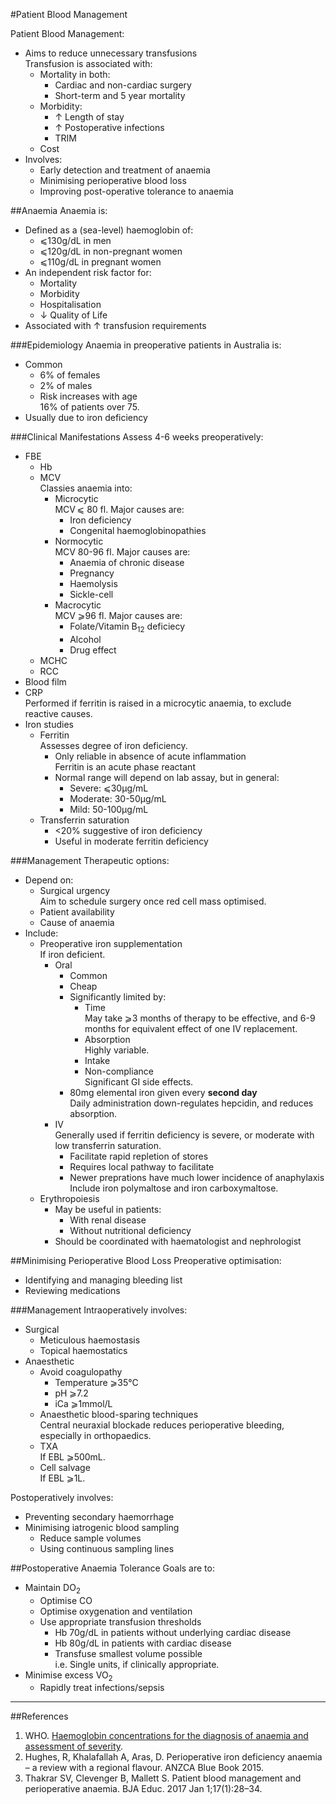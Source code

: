 #Patient Blood Management

Patient Blood Management:
* Aims to reduce unnecessary transfusions  
Transfusion is associated with:
	* Mortality in both:
		* Cardiac and non-cardiac surgery
		* Short-term and 5 year mortality
	* Morbidity:
		* ↑ Length of stay
		* ↑ Postoperative infections
		* TRIM
	* Cost
* Involves:
	* Early detection and treatment of anaemia
	* Minimising perioperative blood loss
	* Improving post-operative tolerance to anaemia



##Anaemia
Anaemia is:
* Defined as a (sea-level) haemoglobin of:
	* ⩽130g/dL in men
	* ⩽120g/dL in non-pregnant women
	* ⩽110g/dL in pregnant women
* An independent risk factor for:
	* Mortality
	* Morbidity
	* Hospitalisation
	* ↓ Quality of Life
* Associated with ↑ transfusion requirements  


###Epidemiology
Anaemia in preoperative patients in Australia is:
* Common
	* 6% of females
	* 2% of males
	* Risk increases with age  
	16% of patients over 75.
* Usually due to iron deficiency

###Clinical Manifestations
Assess 4-6 weeks preoperatively:
* FBE  
	* Hb
	* MCV  
	Classies anaemia into:
		* Microcytic  
		MCV ⩽ 80 fl. Major causes are:
			* Iron deficiency
			* Congenital haemoglobinopathies
		* Normocytic  
		MCV 80-96 fl. Major causes are:
			* Anaemia of chronic disease
			* Pregnancy
			* Haemolysis
			* Sickle-cell
		* Macrocytic  
		MCV ⩾96 fl. Major causes are:
			* Folate/Vitamin B<sub>12</sub> deficiecy
			* Alcohol
			* Drug effect
	* MCHC
	* RCC
* Blood film
* CRP  
Performed if ferritin is raised in a microcytic anaemia, to exclude reactive causes.
* Iron studies
	* Ferritin  
	Assesses degree of iron deficiency.
		* Only reliable in absence of acute inflammation  
		Ferritin is an acute phase reactant
		* Normal range will depend on lab assay, but in general:
			* Severe: ⩽30μg/mL
			* Moderate: 30-50μg/mL
			* Mild: 50-100μg/mL
	* Transferrin saturation
		* <20% suggestive of iron deficiency
		* Useful in moderate ferritin deficiency


###Management
Therapeutic options:
* Depend on:
	* Surgical urgency  
	Aim to schedule surgery once red cell mass optimised.
	* Patient availability
	* Cause of anaemia
* Include:
	* Preoperative iron supplementation  
	If iron deficient.
		* Oral
			* Common
			* Cheap
			* Significantly limited by:
				* Time  
				May take ⩾3 months of therapy to be effective, and 6-9 months for equivalent effect of one IV replacement.
				* Absorption  
				Highly variable.
				* Intake
				* Non-compliance  
				Significant GI side effects.
			* 80mg elemental iron given every **second day**  
			Daily administration down-regulates hepcidin, and reduces absorption.
		* IV  
		Generally used if ferritin deficiency is severe, or moderate with low transferrin saturation.
			* Facilitate rapid repletion of stores
			* Requires local pathway to facilitate
			* Newer preprations have much lower incidence of anaphylaxis  
			Include iron polymaltose and iron carboxymaltose.
	* Erythropoiesis
		* May be useful in patients:
			* With renal disease
			* Without nutritional deficiency
		* Should be coordinated with haematologist and nephrologist

##Minimising Perioperative Blood Loss
Preoperative optimisation:
* Identifying and managing bleeding list
* Reviewing medications

###Management
Intraoperatively involves:
* Surgical
	* Meticulous haemostasis
	* Topical haemostatics
* Anaesthetic
	* Avoid coagulopathy
		* Temperature ⩾35°C
		* pH ⩾7.2
		* iCa ⩾1mmol/L
	* Anaesthetic blood-sparing techniques  
	Central neuraxial blockade reduces perioperative bleeding, especially in orthopaedics.
	* TXA  
	If EBL ⩾500mL.
	* Cell salvage  
	If EBL ⩾1L.


Postoperatively involves:
* Preventing secondary haemorrhage
* Minimising iatrogenic blood sampling
	* Reduce sample volumes
	* Using continuous sampling lines

##Postoperative Anaemia Tolerance
Goals are to:
* Maintain DO<sub>2</sub>
	* Optimise CO
	* Optimise oxygenation and ventilation
	* Use appropriate transfusion thresholds  
		* Hb 70g/dL in patients without underlying cardiac disease
		* Hb 80g/dL in patients with cardiac disease
		* Transfuse smallest volume possible  
		i.e. Single units, if clinically appropriate.
* Minimise excess VO<sub>2</sub>
	* Rapidly treat infections/sepsis


---
##References
1. WHO. [Haemoglobin concentrations for the diagnosis of anaemia and assessment of severity](https://www.who.int/vmnis/indicators/haemoglobin.pdf). 
2. Hughes, R, Khalafallah A, Aras, D. Perioperative iron deficiency anaemia – a review with a regional flavour. ANZCA Blue Book 2015.
3. Thakrar SV, Clevenger B, Mallett S. Patient blood management and perioperative anaemia. BJA Educ. 2017 Jan 1;17(1):28–34. 
